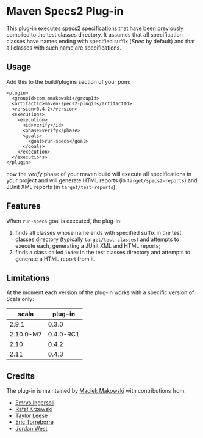 Maven Specs2 Plug-in
====================

This plug-in executes [specs2](http://etorreborre.github.com/specs2/) specifications that have been previously 
compiled to the test classes directory. It assumes that all specification classes have names ending with specified
suffix (_Spec_ by default) and that all classes with such name are specifications.

Usage
-----

Add this to the build/plugins section of your pom:

    <plugin>
      <groupId>com.mmakowski</groupId>
      <artifactId>maven-specs2-plugin</artifactId>
      <version>0.4.2</version>
      <executions>
        <execution>
          <id>verify</id>
          <phase>verify</phase>
          <goals>
            <goal>run-specs</goal>
          </goals>
        </execution>
      </executions>
    </plugin>

now the _verify_ phase of your maven build will execute all specifications in your project and will generate HTML 
reports (in `target/specs2-reports`) and JUnit XML reports (in `target/test-reports`).

Features
--------

When `run-specs` goal is executed, the plug-in:
  
  1. finds all classes whose name ends with specified suffix in the test classes directory (typically `target/test-classes`) 
     and attempts to execute each, generating a JUnit XML and HTML reports;
  2. finds a class called `index` in the test classes directory and attempts to generate a HTML report from it.

Limitations
-----------

At the moment each version of the plug-in works with a specific version of Scala only:

<table>
<thead>
  <tr><th>scala    </th><th>plug-in  </th></tr>
</thead>
<tbody>
  <tr><td>2.9.1    </td><td>0.3.0    </td></tr>
  <tr><td>2.10.0-M7</td><td>0.4.0-RC1</td></tr>
  <tr><td>2.10     </td><td>0.4.2    </td></tr>
  <tr><td>2.11	   </td><td>0.4.3    </td></tr>
</tbody>
</table>

Credits
-------

The plug-in is maintained by [Maciek Makowski](https://github.com/mmakowski) with contributions from:

* [Emrys Ingersoll](https://github.com/wemrysi)
* [Rafał Krzewski](https://github.com/rkrzewski)
* [Taylor Leese](https://github.com/taylorleese)
* [Eric Torreborre](https://github.com/etorreborre)
* [Jordan West](https://github.com/jrwest)
